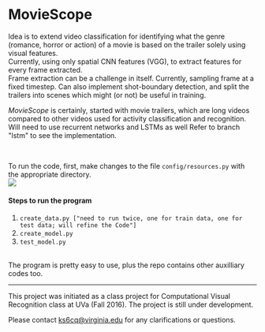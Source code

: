 # MovieScope
Idea is to extend video classification for identifying what the genre (romance, horror or action) of a movie is based
on the trailer solely using visual features.
<br>
Currently, using only spatial CNN features (VGG), to extract features for every frame extracted.
<br>
Frame extraction can be a challenge in itself. Currently, sampling frame at a fixed timestep. Can also implement
shot-boundary detection, and split the trailers into scenes which might (or not) be useful in training.

<i>MovieScope</i> is certainly, started with movie trailers, which are long videos compared to other videos used for
activity classification and recognition. Will need to use recurrent networks and LSTMs as well Refer to branch "lstm" to
see the implementation.

<br>

To run the code, first, make changes to the file <code>config/resources.py</code> with the appropriate directory.
<br>
<img src="tree.png">


<h4>Steps to run the program</h4>
<ol>
    <li><code>create_data.py ["need to run twice, one for train data, one for test data; will refine the Code"]</code></li>
    <li><code>create_model.py</code></li>
    <li><code>test_model.py</code></li>
</ol>
<br>
The program is pretty easy to use, plus the repo contains other auxilliary codes too.<hr>

This project was initiated as a class project for Computational Visual Recognition class at UVa (Fall 2016). The project is still under development.

Please contact <mailto>ks6cq@virginia.edu</mailto> for any clarifications or questions.
